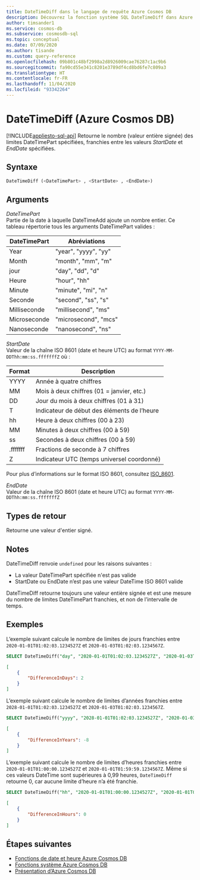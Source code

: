 ```yaml
---
title: DateTimeDiff dans le langage de requête Azure Cosmos DB
description: Découvrez la fonction système SQL DateTimeDiff dans Azure Cosmos DB.
author: timsander1
ms.service: cosmos-db
ms.subservice: cosmosdb-sql
ms.topic: conceptual
ms.date: 07/09/2020
ms.author: tisande
ms.custom: query-reference
ms.openlocfilehash: 09b801c48bf2998a2d8926009cae76287c1ac9b6
ms.sourcegitcommit: fa90cd55e341c8201e3789df4cd8bd6fe7c809a3
ms.translationtype: HT
ms.contentlocale: fr-FR
ms.lasthandoff: 11/04/2020
ms.locfileid: "93342264"
---
```

# <a name="datetimediff-azure-cosmos-db"></a>DateTimeDiff (Azure Cosmos DB)
[!INCLUDE[appliesto-sql-api](includes/appliesto-sql-api.md)]
Retourne le nombre (valeur entière signée) des limites DateTimePart spécifiées, franchies entre les valeurs *StartDate* et *EndDate* spécifiées.
  
## <a name="syntax"></a>Syntaxe
  
```sql
DateTimeDiff (<DateTimePart> , <StartDate> , <EndDate>)
```

## <a name="arguments"></a>Arguments
  
*DateTimePart*  
   Partie de la date à laquelle DateTimeAdd ajoute un nombre entier. Ce tableau répertorie tous les arguments DateTimePart valides :

| DateTimePart | Abréviations        |
| ------------ | -------------------- |
| Year         | "year", "yyyy", "yy" |
| Month        | "month", "mm", "m"   |
| jour          | "day", "dd", "d"     |
| Heure         | "hour", "hh"         |
| Minute       | "minute", "mi", "n"  |
| Seconde       | "second", "ss", "s"  |
| Milliseconde  | "millisecond", "ms"  |
| Microseconde  | "microsecond", "mcs" |
| Nanoseconde   | "nanosecond", "ns"   |

*StartDate*  
    Valeur de la chaîne ISO 8601 (date et heure UTC) au format `YYYY-MM-DDThh:mm:ss.fffffffZ` où :
  
  |Format|Description|
  |-|-|
  |YYYY|Année à quatre chiffres|
  |MM|Mois à deux chiffres (01 = janvier, etc.)|
  |DD|Jour du mois à deux chiffres (01 à 31)|
  |T|Indicateur de début des éléments de l’heure|
  |hh|Heure à deux chiffres (00 à 23)|
  |MM|Minutes à deux chiffres (00 à 59)|
  |ss|Secondes à deux chiffres (00 à 59)|
  |.fffffff|Fractions de seconde à 7 chiffres|
  |Z|Indicateur UTC (temps universel coordonné)||
  
  Pour plus d’informations sur le format ISO 8601, consultez [ISO_8601](https://en.wikipedia.org/wiki/ISO_8601).

*EndDate*  
   Valeur de la chaîne ISO 8601 (date et heure UTC) au format `YYYY-MM-DDThh:mm:ss.fffffffZ`

## <a name="return-types"></a>Types de retour

Retourne une valeur d'entier signé.

## <a name="remarks"></a>Notes

DateTimeDiff renvoie `undefined` pour les raisons suivantes :

- La valeur DateTimePart spécifiée n'est pas valide
- StartDate ou EndDate n’est pas une valeur DateTime ISO 8601 valide

DateTimeDiff retourne toujours une valeur entière signée et est une mesure du nombre de limites DateTimePart franchies, et non de l’intervalle de temps.

## <a name="examples"></a>Exemples
  
L’exemple suivant calcule le nombre de limites de jours franchies entre `2020-01-01T01:02:03.1234527Z` et `2020-01-03T01:02:03.1234567Z`.

```sql
SELECT DateTimeDiff("day", "2020-01-01T01:02:03.1234527Z", "2020-01-03T01:02:03.1234567Z") AS DifferenceInDays
```

```json
[
    {
        "DifferenceInDays": 2
    }
]
```  

L’exemple suivant calcule le nombre de limites d’années franchies entre `2028-01-01T01:02:03.1234527Z` et `2020-01-03T01:02:03.1234567Z`.

```sql
SELECT DateTimeDiff("yyyy", "2028-01-01T01:02:03.1234527Z", "2020-01-03T01:02:03.1234567Z") AS DifferenceInYears
```

```json
[
    {
        "DifferenceInYears": -8
    }
]
```

L’exemple suivant calcule le nombre de limites d’heures franchies entre `2020-01-01T01:00:00.1234527Z` et `2020-01-01T01:59:59.1234567Z`. Même si ces valeurs DateTime sont supérieures à 0,99 heures, `DateTimeDiff` retourne 0, car aucune limite d’heure n’a été franchie.

```sql
SELECT DateTimeDiff("hh", "2020-01-01T01:00:00.1234527Z", "2020-01-01T01:59:59.1234567Z") AS DifferenceInHours
```

```json
[
    {
        "DifferenceInHours": 0
    }
]
```

## <a name="next-steps"></a>Étapes suivantes

- [Fonctions de date et heure Azure Cosmos DB](sql-query-date-time-functions.md)
- [Fonctions système Azure Cosmos DB](sql-query-system-functions.md)
- [Présentation d’Azure Cosmos DB](introduction.md)
